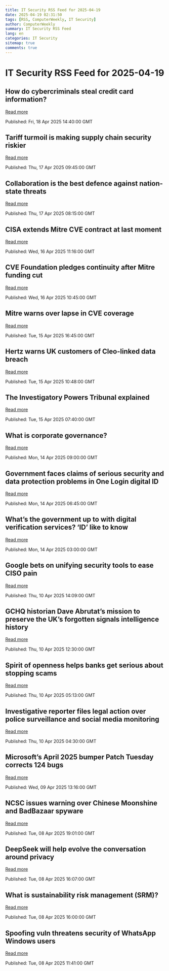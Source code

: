 ```yaml
---
title: IT Security RSS Feed for 2025-04-19
date: 2025-04-19 02:31:50
tags: [RSS, ComputerWeekly, IT Security]
author: ComputerWeekly
summary: IT Security RSS Feed
lang: en
categories: IT Security
sitemap: true
comments: true
---
```


# IT Security RSS Feed for 2025-04-19

## How do cybercriminals steal credit card information?
[Read more](https://www.techtarget.com/whatis/feature/How-do-cybercriminals-steal-credit-card-information)

Published: Fri, 18 Apr 2025 14:40:00 GMT

## Tariff turmoil is making supply chain security riskier
[Read more](https://www.computerweekly.com/news/366622995/Tariff-turmoil-is-making-supply-chain-security-riskier)

Published: Thu, 17 Apr 2025 09:45:00 GMT

## Collaboration is the best defence against nation-state threats
[Read more](https://www.computerweekly.com/opinion/Collaboration-is-the-best-defence-against-nation-state-threats)

Published: Thu, 17 Apr 2025 08:15:00 GMT

## CISA extends Mitre CVE contract at last moment
[Read more](https://www.computerweekly.com/news/366622896/CISA-extends-MITRE-CVE-contract-at-last-moment)

Published: Wed, 16 Apr 2025 11:16:00 GMT

## CVE Foundation pledges continuity after Mitre funding cut
[Read more](https://www.computerweekly.com/news/366622835/CVE-Foundation-pledges-continuity-after-MITRE-funding-cut)

Published: Wed, 16 Apr 2025 10:45:00 GMT

## Mitre warns over lapse in CVE coverage
[Read more](https://www.computerweekly.com/news/366622813/MITRE-warns-over-lapse-in-CVE-coverage)

Published: Tue, 15 Apr 2025 16:45:00 GMT

## Hertz warns UK customers of Cleo-linked data breach
[Read more](https://www.computerweekly.com/news/366622655/Hertz-warns-UK-customers-of-Cleo-linked-data-breach)

Published: Tue, 15 Apr 2025 10:48:00 GMT

## The Investigatory Powers Tribunal explained
[Read more](https://www.computerweekly.com/news/366622356/The-Investigatory-Powers-Tribunal-explained)

Published: Tue, 15 Apr 2025 07:40:00 GMT

## What is corporate governance?
[Read more](https://www.techtarget.com/searchsecurity/definition/corporate-governance)

Published: Mon, 14 Apr 2025 09:00:00 GMT

## Government faces claims of serious security and data protection problems in One Login digital ID
[Read more](https://www.computerweekly.com/news/366622533/Government-faces-claims-of-serious-cyber-security-and-data-protection-problems-in-One-Login-digital-ID)

Published: Mon, 14 Apr 2025 06:45:00 GMT

## What’s the government up to with digital verification services? ‘ID’ like to know
[Read more](https://www.computerweekly.com/opinion/Whats-the-government-up-to-with-digital-verification-services-ID-like-to-know)

Published: Mon, 14 Apr 2025 03:00:00 GMT

## Google bets on unifying security tools to ease CISO pain
[Read more](https://www.computerweekly.com/news/366622474/Google-bets-on-unifying-security-tools-to-ease-CISO-pain)

Published: Thu, 10 Apr 2025 14:09:00 GMT

## GCHQ historian Dave Abrutat’s mission to preserve the UK’s forgotten signals intelligence history
[Read more](https://www.computerweekly.com/feature/GCHQ-historian-Dave-Abrutats-mission-to-preserve-the-UKs-forgotten-signals-intelligence-history)

Published: Thu, 10 Apr 2025 12:30:00 GMT

## Spirit of openness helps banks get serious about stopping scams
[Read more](https://www.computerweekly.com/news/366622166/Spirit-of-openness-helps-banks-get-serious-about-stopping-scams)

Published: Thu, 10 Apr 2025 05:13:00 GMT

## Investigative reporter files legal action over police surveillance and social media monitoring
[Read more](https://www.computerweekly.com/news/366622230/Investigative-reporter-files-legal-action-over-police-surveillance-and-social-media-monitoring)

Published: Thu, 10 Apr 2025 04:30:00 GMT

## Microsoft’s April 2025 bumper Patch Tuesday corrects 124 bugs
[Read more](https://www.computerweekly.com/news/366622332/Microsofts-April-2025-bumper-Patch-Tuesday-corrects-124-bugs)

Published: Wed, 09 Apr 2025 13:16:00 GMT

## NCSC issues warning over Chinese Moonshine and BadBazaar spyware
[Read more](https://www.computerweekly.com/news/366622023/NCSC-issues-warning-over-Chinese-Moonshine-and-BadBazaar-spyware)

Published: Tue, 08 Apr 2025 19:01:00 GMT

## DeepSeek will help evolve the conversation around privacy
[Read more](https://www.computerweekly.com/opinion/DeepSeek-will-help-evolve-the-conversation-around-privacy)

Published: Tue, 08 Apr 2025 16:07:00 GMT

## What is sustainability risk management (SRM)?
[Read more](https://www.techtarget.com/searchcio/definition/sustainability-risk-management-SRM)

Published: Tue, 08 Apr 2025 16:00:00 GMT

## Spoofing vuln threatens security of WhatsApp Windows users
[Read more](https://www.computerweekly.com/news/366622276/Spoofing-vuln-threatens-security-of-WhatsApp-Windows-users)

Published: Tue, 08 Apr 2025 11:41:00 GMT

